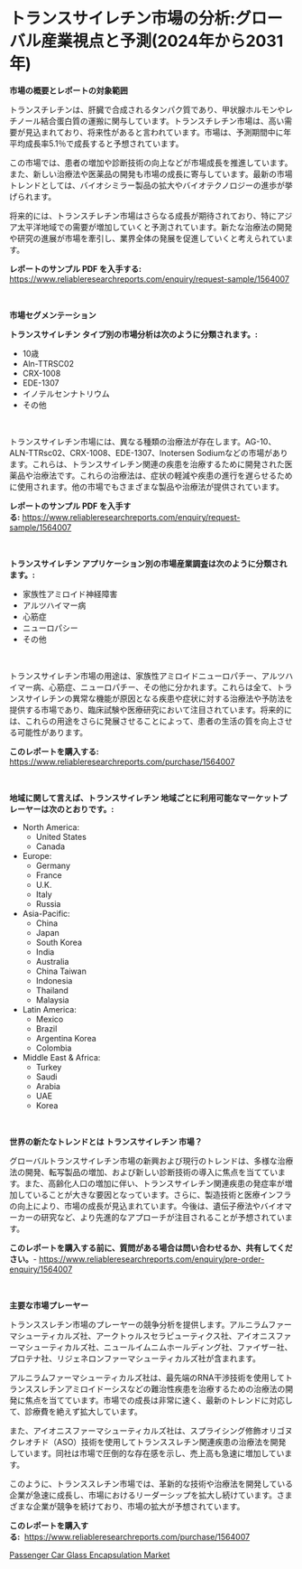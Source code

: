 <p><h1>トランスサイレチン市場の分析:グローバル産業視点と予測(2024年から2031年)</h1></p><p><strong>市場の概要とレポートの対象範囲</strong></p>
<p><p>トランスチレチンは、肝臓で合成されるタンパク質であり、甲状腺ホルモンやレチノール結合蛋白質の運搬に関与しています。トランスチレチン市場は、高い需要が見込まれており、将来性があると言われています。市場は、予測期間中に年平均成長率5.1％で成長すると予想されています。</p><p>この市場では、患者の増加や診断技術の向上などが市場成長を推進しています。また、新しい治療法や医薬品の開発も市場の成長に寄与しています。最新の市場トレンドとしては、バイオシミラー製品の拡大やバイオテクノロジーの進歩が挙げられます。</p><p>将来的には、トランスチレチン市場はさらなる成長が期待されており、特にアジア太平洋地域での需要が増加していくと予測されています。新たな治療法の開発や研究の進展が市場を牽引し、業界全体の発展を促進していくと考えられています。</p></p>
<p><strong>レポートのサンプル PDF を入手する:</strong> <a href="https://www.reliableresearchreports.com/enquiry/request-sample/1564007">https://www.reliableresearchreports.com/enquiry/request-sample/1564007</a></p>
<p>&nbsp;</p>
<p><strong>市場セグメンテーション</strong></p>
<p><strong>トランスサイレチン タイプ別の市場分析は次のように分類されます。:</strong></p>
<p><ul><li>10歳</li><li>Aln-TTRSC02</li><li>CRX-1008</li><li>EDE-1307</li><li>イノテルセンナトリウム</li><li>その他</li></ul></p>
<p>&nbsp;</p>
<p><p>トランスサイレチン市場には、異なる種類の治療法が存在します。AG-10、ALN-TTRsc02、CRX-1008、EDE-1307、Inotersen Sodiumなどの市場があります。これらは、トランスサイレチン関連の疾患を治療するために開発された医薬品や治療法です。これらの治療法は、症状の軽減や疾患の進行を遅らせるために使用されます。他の市場でもさまざまな製品や治療法が提供されています。</p></p>
<p><strong>レポートのサンプル PDF を入手する:</strong>&nbsp;<a href="https://www.reliableresearchreports.com/enquiry/request-sample/1564007">https://www.reliableresearchreports.com/enquiry/request-sample/1564007</a></p>
<p>&nbsp;</p>
<p><strong> トランスサイレチン アプリケーション別の市場産業調査は次のように分類されます。:</strong></p>
<p><ul><li>家族性アミロイド神経障害</li><li>アルツハイマー病</li><li>心筋症</li><li>ニューロパシー</li><li>その他</li></ul></p>
<p>&nbsp;</p>
<p><p>トランスサイレチン市場の用途は、家族性アミロイドニューロパチー、アルツハイマー病、心筋症、ニューロパチー、その他に分かれます。これらは全て、トランスサイレチンの異常な機能が原因となる疾患や症状に対する治療法や予防法を提供する市場であり、臨床試験や医療研究において注目されています。将来的には、これらの用途をさらに発展させることによって、患者の生活の質を向上させる可能性があります。</p></p>
<p><strong>このレポートを購入する:</strong>&nbsp; <a href="https://www.reliableresearchreports.com/purchase/1564007">https://www.reliableresearchreports.com/purchase/1564007</a></p>
<p>&nbsp;</p>
<p><strong>地域に関して言えば、トランスサイレチン 地域ごとに利用可能なマーケットプレーヤーは次のとおりです。:</strong></p>
<p><ul>
    <li>
        North America:
        <ul>
            <li>United States</li>
            <li>Canada</li>
        </ul>
    </li>
    <li>
        Europe:
        <ul>
            <li>Germany</li>
            <li>France</li>
            <li>U.K.</li>
            <li>Italy</li>
            <li>Russia</li>
        </ul>
    </li>
    <li>
        Asia-Pacific:
        <ul>
            <li>China</li>
            <li>Japan</li>
            <li>South Korea</li>
            <li>India</li>
            <li>Australia</li>
            <li>China Taiwan</li>
            <li>Indonesia</li>
            <li>Thailand</li>
            <li>Malaysia</li>
        </ul>
    </li>
    <li>
        Latin America:
        <ul>
            <li>Mexico</li>
            <li>Brazil</li>
            <li>Argentina Korea</li>
            <li>Colombia</li>
        </ul>
    </li>
    <li>
        Middle East & Africa:
        <ul>
            <li>Turkey</li>
            <li>Saudi</li>
            <li>Arabia</li>
            <li>UAE</li>
            <li>Korea</li>
        </ul>
    </li>
    </ul></p>
<p>&nbsp;</p>
<p><strong>世界の新たなトレンドとは トランスサイレチン 市場？</strong></p>
<p><p>グローバルトランスサイレチン市場の新興および現行のトレンドは、多様な治療法の開発、転写製品の増加、および新しい診断技術の導入に焦点を当てています。また、高齢化人口の増加に伴い、トランスサイレチン関連疾患の発症率が増加していることが大きな要因となっています。さらに、製造技術と医療インフラの向上により、市場の成長が見込まれています。今後は、遺伝子療法やバイオマーカーの研究など、より先進的なアプローチが注目されることが予想されています。</p></p>
<p><strong>このレポートを購入する前に、質問がある場合は問い合わせるか、共有してください。</strong>- <a href="https://www.reliableresearchreports.com/enquiry/pre-order-enquiry/1564007">https://www.reliableresearchreports.com/enquiry/pre-order-enquiry/1564007</a></p>
<p>&nbsp;</p>
<p><strong>主要な市場プレーヤー</strong></p>
<p><p>トランススレチン市場のプレーヤーの競争分析を提供します。アルニラムファーマシューティカルズ社、アークトゥルスセラピューティクス社、アイオニスファーマシューティカルズ社、ニュールイムニムホールディング社、ファイザー社、プロテナ社、リジェネロンファーマシューティカルズ社が含まれます。</p><p>アルニラムファーマシューティカルズ社は、最先端のRNA干渉技術を使用してトランススレチンアミロイドーシスなどの難治性疾患を治療するための治療法の開発に焦点を当てています。市場での成長は非常に速く、最新のトレンドに対応して、診療費を絶えず拡大しています。</p><p>また、アイオニスファーマシューティカルズ社は、スプライシング修飾オリゴヌクレオチド（ASO）技術を使用してトランススレチン関連疾患の治療法を開発しています。同社は市場で圧倒的な存在感を示し、売上高も急速に増加しています。</p><p>このように、トランススレチン市場では、革新的な技術や治療法を開発している企業が急速に成長し、市場におけるリーダーシップを拡大し続けています。さまざまな企業が競争を続けており、市場の拡大が予想されています。</p></p>
<p><strong>このレポートを購入する:</strong>&nbsp;&nbsp;<a href="https://www.reliableresearchreports.com/purchase/1564007">https://www.reliableresearchreports.com/purchase/1564007</a></p>
<p><p><a href="https://sulfuric-clavicle-d39.notion.site/Passenger-Car-Glass-Encapsulation-Market-Size-Global-Industry-Overview-Market-Segmentation-and-For-393beed1c14f4493a4b501f7c26d1e9a">Passenger Car Glass Encapsulation Market</a></p></p>